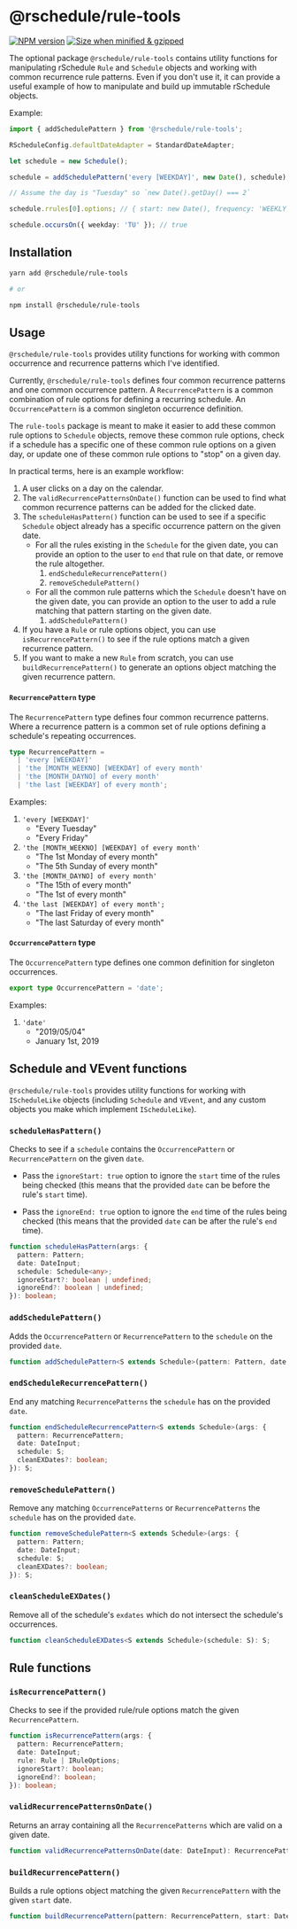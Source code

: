 # @rschedule/rule-tools

[![NPM version](https://flat.badgen.net/npm/v/@rschedule/rule-tools)](https://www.npmjs.com/package/@rschedule/rule-tools) [![Size when minified & gzipped](https://flat.badgen.net/bundlephobia/minzip/@rschedule/rule-tools)](https://bundlephobia.com/result?p=@rschedule/rule-tools)

The optional package `@rschedule/rule-tools` contains utility functions for manipulating rSchedule `Rule` and `Schedule` objects and working with common recurrence rule patterns. Even if you don't use it, it can provide a useful example of how to manipulate and build up immutable rSchedule objects.

Example:

```typescript
import { addSchedulePattern } from '@rschedule/rule-tools';

RScheduleConfig.defaultDateAdapter = StandardDateAdapter;

let schedule = new Schedule();

schedule = addSchedulePattern('every [WEEKDAY]', new Date(), schedule);

// Assume the day is "Tuesday" so `new Date().getDay() === 2`

schedule.rrules[0].options; // { start: new Date(), frequency: 'WEEKLY', byDayOfWeek: ['TU']}

schedule.occursOn({ weekday: 'TU' }); // true
```

## Installation

```bash
yarn add @rschedule/rule-tools

# or

npm install @rschedule/rule-tools
```

## Usage

`@rschedule/rule-tools` provides utility functions for working with common occurrence and recurrence patterns which I've identified.

Currently, `@rschedule/rule-tools` defines four common recurrence patterns and one common occurrence pattern. A `RecurrencePattern` is a common combination of rule options for defining a recurring schedule. An `OccurrencePattern` is a common singleton occurrence definition.

The `rule-tools` package is meant to make it easier to add these common rule options to `Schedule` objects, remove these common rule options, check if a schedule has a specific one of these common rule options on a given day, or update one of these common rule options to "stop" on a given day.

In practical terms, here is an example workflow:

1. A user clicks on a day on the calendar.
2. The `validRecurrencePatternsOnDate()` function can be used to find what common recurrence patterns can be added for the clicked date.
3. The `scheduleHasPattern()` function can be used to see if a specific `Schedule` object already has a specific occurrence pattern on the given date.
   - For all the rules existing in the `Schedule` for the given date, you can provide an option to the user to `end` that rule on that date, or remove the rule altogether.
     1. `endScheduleRecurrencePattern()`
     2. `removeSchedulePattern()`
   - For all the common rule patterns which the `Schedule` doesn't have on the given date, you can provide an option to the user to add a rule matching that pattern starting on the given date.
     1. `addSchedulePattern()`
4. If you have a `Rule` or rule options object, you can use `isRecurrencePattern()` to see if the rule options match a given recurrence pattern.
5. If you want to make a new `Rule` from scratch, you can use `buildRecurrencePattern()` to generate an options object matching the given recurrence pattern.

#### `RecurrencePattern` type

The `RecurrencePattern` type defines four common recurrence patterns. Where a recurrence pattern is a common set of rule options defining a schedule's repeating occurrences.

```typescript
type RecurrencePattern =
  | 'every [WEEKDAY]'
  | 'the [MONTH_WEEKNO] [WEEKDAY] of every month'
  | 'the [MONTH_DAYNO] of every month'
  | 'the last [WEEKDAY] of every month';
```

Examples:

1. `'every [WEEKDAY]'`
   - "Every Tuesday"
   - "Every Friday"
2. `'the [MONTH_WEEKNO] [WEEKDAY] of every month'`
   - "The 1st Monday of every month"
   - "The 5th Sunday of every month"
3. `'the [MONTH_DAYNO] of every month'`
   - "The 15th of every month"
   - "The 1st of every month"
4. `'the last [WEEKDAY] of every month';`
   - "The last Friday of every month"
   - "The last Saturday of every month"

#### `OccurrencePattern` type

The `OccurrencePattern` type defines one common definition for singleton occurrences.

```typescript
export type OccurrencePattern = 'date';
```

Examples:

1. `'date'`
   - "2019/05/04"
   - January 1st, 2019

## Schedule and VEvent functions

`@rschedule/rule-tools` provides utility functions for working with `IScheduleLike` objects (including `Schedule` and `VEvent`, and any custom objects you make which implement `IScheduleLike`).

### `scheduleHasPattern()`

Checks to see if a `schedule` contains the `OccurrencePattern` or `RecurrencePattern` on the given `date`.

- Pass the `ignoreStart: true` option to ignore the `start` time of the rules being checked (this means that the provided `date` can be before the rule's `start` time).

- Pass the `ignoreEnd: true` option to ignore the `end` time of the rules being checked (this means that the provided `date` can be after the rule's `end` time).

```typescript
function scheduleHasPattern(args: {
  pattern: Pattern;
  date: DateInput;
  schedule: Schedule<any>;
  ignoreStart?: boolean | undefined;
  ignoreEnd?: boolean | undefined;
}): boolean;
```

### `addSchedulePattern()`

Adds the `OccurrencePattern` or `RecurrencePattern` to the `schedule` on the provided `date`.

```typescript
function addSchedulePattern<S extends Schedule>(pattern: Pattern, date: DateInput, schedule: S): S;
```

### `endScheduleRecurrencePattern()`

End any matching `RecurrencePatterns` the `schedule` has on the provided `date`.

```typescript
function endScheduleRecurrencePattern<S extends Schedule>(args: {
  pattern: RecurrencePattern;
  date: DateInput;
  schedule: S;
  cleanEXDates?: boolean;
}): S;
```

### `removeSchedulePattern()`

Remove any matching `OccurrencePatterns` or `RecurrencePatterns` the `schedule` has on the provided `date`.

```typescript
function removeSchedulePattern<S extends Schedule>(args: {
  pattern: Pattern;
  date: DateInput;
  schedule: S;
  cleanEXDates?: boolean;
}): S;
```

### `cleanScheduleEXDates()`

Remove all of the schedule's `exdates` which do not intersect the schedule's occurrences.

```typescript
function cleanScheduleEXDates<S extends Schedule>(schedule: S): S;
```

## Rule functions

### `isRecurrencePattern()`

Checks to see if the provided rule/rule options match the given `RecurrencePattern`.

```typescript
function isRecurrencePattern(args: {
  pattern: RecurrencePattern;
  date: DateInput;
  rule: Rule | IRuleOptions;
  ignoreStart?: boolean;
  ignoreEnd?: boolean;
}): boolean;
```

### `validRecurrencePatternsOnDate()`

Returns an array containing all the `RecurrencePatterns` which are valid on a given date.

```typescript
function validRecurrencePatternsOnDate(date: DateInput): RecurrencePattern[];
```

### `buildRecurrencePattern()`

Builds a rule options object matching the given `RecurrencePattern` with the given `start` date.

```typescript
function buildRecurrencePattern(pattern: RecurrencePattern, start: DateInput): IRuleOptions;
```

